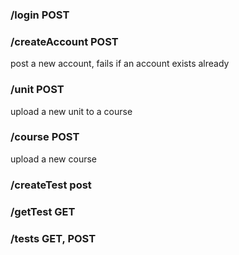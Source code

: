 ### /login POST

### /createAccount POST

post a new account, fails if an account exists already

### /unit POST

upload a new unit to a course

### /course POST

upload a new course

### /createTest post

### /getTest GET

### /tests GET, POST
